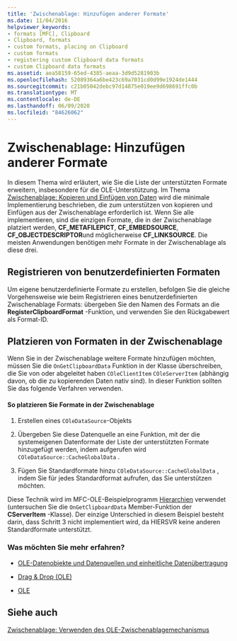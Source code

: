 ```yaml
---
title: 'Zwischenablage: Hinzufügen anderer Formate'
ms.date: 11/04/2016
helpviewer_keywords:
- formats [MFC], Clipboard
- Clipboard, formats
- custom formats, placing on Clipboard
- custom formats
- registering custom Clipboard data formats
- custom Clipboard data formats
ms.assetid: aea58159-65ed-4385-aeaa-3d9d5281903b
ms.openlocfilehash: 52089364a6be423c69a7031cd0d99e1924de1444
ms.sourcegitcommit: c21b05042debc97d14875e019ee9d698691ffc0b
ms.translationtype: MT
ms.contentlocale: de-DE
ms.lasthandoff: 06/09/2020
ms.locfileid: "84626062"
---
```

# <a name="clipboard-adding-other-formats"></a>Zwischenablage: Hinzufügen anderer Formate

In diesem Thema wird erläutert, wie Sie die Liste der unterstützten Formate erweitern, insbesondere für die OLE-Unterstützung. Im Thema [Zwischenablage: Kopieren und Einfügen von Daten](clipboard-copying-and-pasting-data.md) wird die minimale Implementierung beschrieben, die zum unterstützen von kopieren und Einfügen aus der Zwischenablage erforderlich ist. Wenn Sie alle implementieren, sind die einzigen Formate, die in der Zwischenablage platziert werden, **CF_METAFILEPICT**, **CF_EMBEDSOURCE**, **CF_OBJECTDESCRIPTOR**und möglicherweise **CF_LINKSOURCE**. Die meisten Anwendungen benötigen mehr Formate in der Zwischenablage als diese drei.

## <a name="registering-custom-formats"></a><a name="_core_registering_custom_formats"></a>Registrieren von benutzerdefinierten Formaten

Um eigene benutzerdefinierte Formate zu erstellen, befolgen Sie die gleiche Vorgehensweise wie beim Registrieren eines benutzerdefinierten Zwischenablage Formats: übergeben Sie den Namen des Formats an die **RegisterClipboardFormat** -Funktion, und verwenden Sie den Rückgabewert als Format-ID.

## <a name="placing-formats-on-the-clipboard"></a><a name="_core_placing_formats_on_the_clipboard"></a>Platzieren von Formaten in der Zwischenablage

Wenn Sie in der Zwischenablage weitere Formate hinzufügen möchten, müssen Sie die `OnGetClipboardData` Funktion in der Klasse überschreiben, die Sie von oder abgeleitet haben `COleClientItem` `COleServerItem` (abhängig davon, ob die zu kopierenden Daten nativ sind). In dieser Funktion sollten Sie das folgende Verfahren verwenden.

#### <a name="to-place-formats-on-the-clipboard"></a>So platzieren Sie Formate in der Zwischenablage

1. Erstellen eines `COleDataSource`-Objekts

1. Übergeben Sie diese Datenquelle an eine Funktion, mit der die systemeigenen Datenformate der Liste der unterstützten Formate hinzugefügt werden, indem aufgerufen wird `COleDataSource::CacheGlobalData` .

1. Fügen Sie Standardformate hinzu `COleDataSource::CacheGlobalData` , indem Sie für jedes Standardformat aufrufen, das Sie unterstützen möchten.

Diese Technik wird im MFC-OLE-Beispielprogramm [Hierarchien](../overview/visual-cpp-samples.md) verwendet (untersuchen Sie die `OnGetClipboardData` Member-Funktion der **CServerItem** -Klasse). Der einzige Unterschied in diesem Beispiel besteht darin, dass Schritt 3 nicht implementiert wird, da HIERSVR keine anderen Standardformate unterstützt.

### <a name="what-do-you-want-to-know-more-about"></a>Was möchten Sie mehr erfahren?

- [OLE-Datenobjekte und Datenquellen und einheitliche Datenübertragung](data-objects-and-data-sources-ole.md)

- [Drag &amp; Drop (OLE)](drag-and-drop-ole.md)

- [OLE](ole-background.md)

## <a name="see-also"></a>Siehe auch

[Zwischenablage: Verwenden des OLE-Zwischenablagemechanismus](clipboard-using-the-ole-clipboard-mechanism.md)
